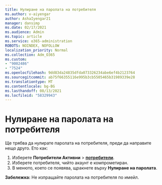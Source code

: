 ```yaml
---
title: Нулиране на паролата на потребителя
ms.author: v-aiyengar
author: AshaIyengar21
manager: dansimp
ms.date: 02/17/2021
ms.audience: Admin
ms.topic: article
ms.service: o365-administration
ROBOTS: NOINDEX, NOFOLLOW
localization_priority: Normal
ms.collection: Adm_O365
ms.custom:
- "9002486"
- "7524"
ms.openlocfilehash: 9dd83da24835dfda073326234abe6ef4b2123764
ms.sourcegitcommit: ab75f66355116e995b3cb5505465b31989339e28
ms.translationtype: MT
ms.contentlocale: bg-BG
ms.lasthandoff: 08/13/2021
ms.locfileid: "58329943"
---
```

# <a name="reset-the-users-password"></a>Нулиране на паролата на потребителя

Ще трябва да нулирате паролата на потребителя, преди да направите нещо друго. Ето как:

1. Изберете **Потребители Активни**  >  **[потребители](https://go.microsoft.com/fwlink/p/?linkid=834822)**.
1. Изберете потребителя, чийто акаунт е компрометиран.
1. В менюто, което се появява, щракнете върху **Нулиране на паролата**.

**Забележка:** Не изпращайте паролата на потребителя по имейл.
